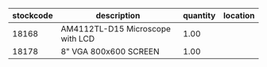 |stockcode|description|quantity|location|
|---------|-----------|--------|--------|
|18168|AM4112TL-D15 Microscope with LCD|1.00||
|18178|8" VGA 800x600 SCREEN|1.00||
